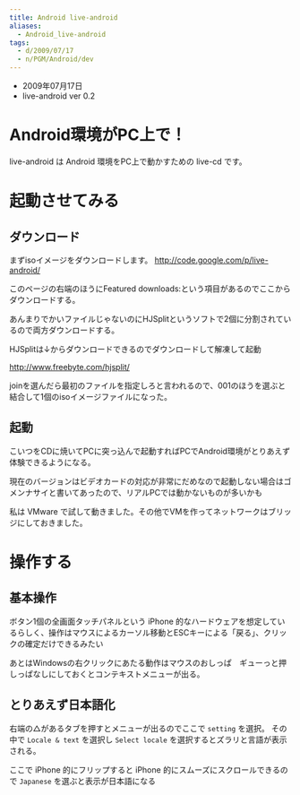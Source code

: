 ```yaml
---
title: Android live-android
aliases:
  - Android_live-android
tags:
  - d/2009/07/17
  - n/PGM/Android/dev
---
```


- 2009年07月17日
- live-android ver 0.2

Android環境がPC上で！
================================================================================
live-android は Android 環境をPC上で動かすための live-cd です。

起動させてみる
================================================================================
ダウンロード
--------------------------------------------------------------------------------
まずisoイメージをダウンロードします。 http://code.google.com/p/live-android/

このページの右端のほうにFeatured downloads:という項目があるのでここからダウンロードする。

あんまりでかいファイルじゃないのにHJSplitというソフトで2個に分割されているので両方ダウンロードする。

HJSplitは↓からダウンロードできるのでダウンロードして解凍して起動

http://www.freebyte.com/hjsplit/

joinを選んだら最初のファイルを指定しろと言われるので、001のほうを選ぶと結合して1個のisoイメージファイルになった。

起動
--------------------------------------------------------------------------------
こいつをCDに焼いてPCに突っ込んで起動すればPCでAndroid環境がとりあえず体験できるようになる。

現在のバージョンはビデオカードの対応が非常にだめなので起動しない場合はゴメンナサイと書いてあったので、リアルPCでは動かないものが多いかも

私は VMware で試して動きました。その他でVMを作ってネットワークはブリッジにしておきました。


操作する
================================================================================
基本操作
--------------------------------------------------------------------------------
ボタン1個の全画面タッチパネルという iPhone 的なハードウェアを想定しているらしく、操作はマウスによるカーソル移動とESCキーによる「戻る」、クリックの確定だけできるみたい

あとはWindowsの右クリックにあたる動作はマウスのおしっぱ　ギューっと押しっぱなしにしておくとコンテキストメニューが出る。


とりあえず日本語化
--------------------------------------------------------------------------------
右端の△があるタブを押すとメニューが出るのでここで `setting` を選択。
その中で `Locale & text` を選択し `Select locale` を選択するとズラリと言語が表示される。

ここで iPhone 的にフリップすると iPhone 的にスムーズにスクロールできるので `Japanese` を選ぶと表示が日本語になる
